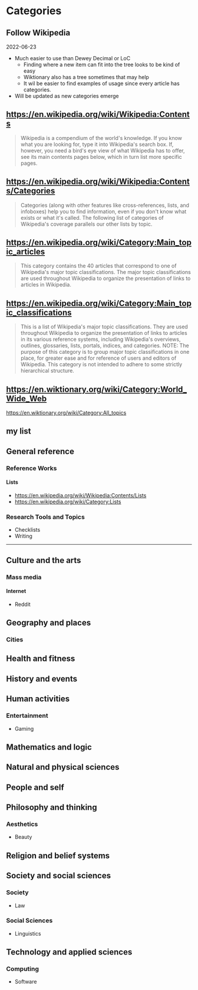 # Categories

## Follow Wikipedia

2022-06-23

* Much easier to use than Dewey Decimal or LoC
  * Finding where a new item can fit into the tree looks to be kind of easy
  * Wiktionary also has a tree sometimes that may help
  * It wil be easier to find examples of usage since every article has categories.
* Will be updated as new categories emerge

## https://en.wikipedia.org/wiki/Wikipedia:Contents

> Wikipedia is a compendium of the world's knowledge. If you know what you are looking for, type it into Wikipedia's search box. If, however, you need a bird's eye view of what Wikipedia has to offer, see its main contents pages below, which in turn list more specific pages.

## https://en.wikipedia.org/wiki/Wikipedia:Contents/Categories

> Categories (along with other features like cross-references, lists, and infoboxes) help you to find information, even if you don't know what exists or what it's called. The following list of categories of Wikipedia's coverage parallels our other lists by topic.

## https://en.wikipedia.org/wiki/Category:Main_topic_articles

> This category contains the 40 articles that correspond to one of Wikipedia's major topic classifications. The major topic classifications are used throughout Wikipedia to organize the presentation of links to articles in Wikipedia.

## https://en.wikipedia.org/wiki/Category:Main_topic_classifications

> This is a list of Wikipedia's major topic classifications. They are used throughout Wikipedia to organize the presentation of links to articles in its various reference systems, including Wikipedia's overviews, outlines, glossaries, lists, portals, indices, and categories. NOTE: The purpose of this category is to group major topic classifications in one place, for greater ease and for reference of users and editors of Wikipedia. This category is not intended to adhere to some strictly hierarchical structure.

## https://en.wiktionary.org/wiki/Category:World_Wide_Web

https://en.wiktionary.org/wiki/Category:All_topics


## my list

## General reference

### Reference Works

#### Lists

* https://en.wikipedia.org/wiki/Wikipedia:Contents/Lists
* https://en.wikipedia.org/wiki/Category:Lists

### Research Tools and Topics

* Checklists
* Writing

***

## Culture and the arts

### Mass media

#### Internet

* Reddit

## Geography and places

### Cities

## Health and fitness
## History and events


## Human activities

### Entertainment

* Gaming

## Mathematics and logic
## Natural and physical sciences
## People and self
## Philosophy and thinking

### Aesthetics

* Beauty

## Religion and belief systems
## Society and social sciences

### Society

* Law

### Social Sciences

* Linguistics

## Technology and applied sciences

### Computing

* Software
